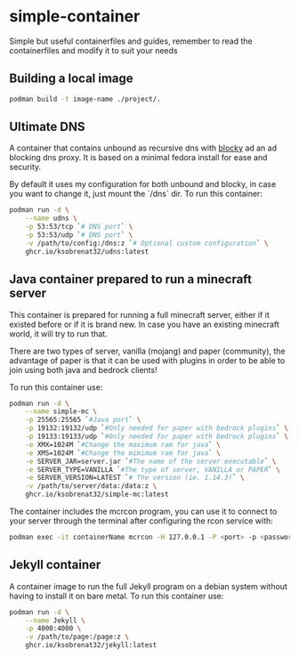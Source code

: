 # simple-container

Simple but useful containerfiles and guides,
 remember to read the containerfiles and
 modify it to suit your needs

## Building a local image

```sh
podman build -t image-name ./project/.
```

## Ultimate DNS

A container that contains unbound as recursive dns with
 [blocky](https://0xerr0r.github.io/blocky/) ad an ad blocking
 dns proxy. It is based on a minimal fedora install for
 ease and security.

By default it uses my configuration for both unbound and blocky,
 in case you want to change it, just mount the ´/dns´ dir.
 To run this container:

```sh
podman run -d \
    --name udns \
    -p 53:53/tcp `# DNS port` \
    -p 53:53/udp `# DNS port` \
    -v /path/to/config:/dns:z `# Optional custom configuration` \
    ghcr.io/ksobrenat32/udns:latest

```

## Java container prepared to run a minecraft server

This container is prepared for running a full
 minecraft server, either if it existed before or
 if it is brand new. In case you have an existing
 minecraft world, it will try to run that.

There are two types of server, vanilla (mojang) and
 paper (community), the advantage of paper is that
 it can be used with plugins in order to be able to
 join using both java and bedrock clients!

To run this container use:

```sh
podman run -d \
    --name simple-mc \
    -p 25565:25565 `#Java port` \
    -p 19132:19132/udp `#Only needed for paper with bedrock plugins` \
    -p 19133:19133/udp `#Only needed for paper with bedrock plugins` \
    -e XMX=1024M `#Change the maximum ram for java` \
    -e XMS=1024M `#Change the mimimum ram for java` \
    -e SERVER_JAR=server.jar `#The name of the server executable` \
    -e SERVER_TYPE=VANILLA `#The type of server, VANILLA or PAPER` \
    -e SERVER_VERSION=LATEST `# The version (ie. 1.14.3)` \
    -v /path/to/server/data:/data:z \
    ghcr.io/ksobrenat32/simple-mc:latest
```

The container includes the mcrcon program, you can
use it to connect to your server through the terminal
after configuring the rcon service with:

```sh
podman exec -it containerName mcrcon -H 127.0.0.1 -P <port> -p <password> -t
```

## Jekyll container

A container image to run the full Jekyll program on a debian
 system without having to install it on bare metal. To run
 this container use:

```sh
podman run -d \
    --name Jekyll \
    -p 4000:4000 \
    -v /path/to/page:/page:z \
    ghcr.io/ksobrenat32/jekyll:latest
```
